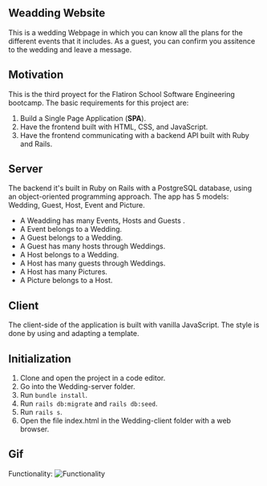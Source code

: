 ## Weadding Website
This is a wedding Webpage in which you can know all the plans for the different events that it includes. As a guest, you can confirm you assitence to the wedding and leave a message.

## Motivation
This is the third proyect for the Flatiron School Software Engineering bootcamp. The basic requirements for this project are:

1. Build a Single Page Application (**SPA**).
2. Have the frontend built with HTML, CSS, and JavaScript.
3. Have the frontend communicating with a backend API built with Ruby and Rails.

## Server
The backend it's built in Ruby on Rails with a PostgreSQL database, using an object-oriented programming approach. The app has 5 models: Wedding, Guest, Host, Event and Picture.

- A Weadding has many Events, Hosts and Guests .
- A Event belongs to a Wedding.
- A Guest belongs to a Wedding.
- A Guest has many hosts through Weddings.
- A Host belongs to a Wedding.
- A Host has many guests through Weddings.
- A Host has many Pictures.
- A Picture belongs to a Host.

## Client
The client-side of the application is built with vanilla JavaScript. The style is done by using and adapting a template.

## Initialization
1. Clone and open the project in a code editor.
2. Go into the Wedding-server folder.
3. Run `bundle install`.
4. Run `rails db:migrate` and `rails db:seed`.
5. Run `rails s`.
6. Open the file index.html in the Wedding-client folder with a web browser.

## Gif

Functionality:
![Functionality](https://github.com/DarkScarbo/Mod-3-Project---My-Wedding-Website/blob/master/Wedding_client/img/Wedding.gif)
